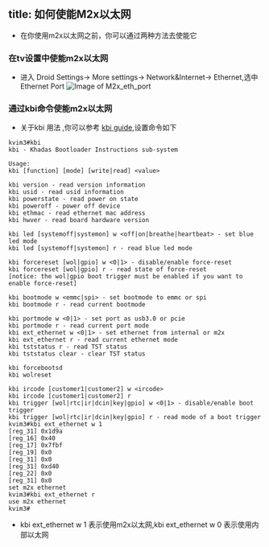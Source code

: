 title: 如何使能M2x以太网
---

* 在你使用m2x以太网之前，你可以通过两种方法去使能它

### 在tv设置中使能m2x以太网

* 进入 Droid Settings-> More settings-> Network&Internet-> Ethernet,选中Ethernet Port 
	![Image of M2x_eth_port](/images/vim3/vim3_m2x_eth.png)




### 通过kbi命令使能m2x以太网

* 关于kbi 用法 ,你可以参考 [kbi guide](/vim3/KbiGuidance.html),设置命令如下

```
kvim3#kbi
kbi - Khadas Bootloader Instructions sub-system

Usage:
kbi [function] [mode] [write|read] <value>

kbi version - read version information
kbi usid - read usid information
kbi powerstate - read power on state
kbi poweroff - power off device
kbi ethmac - read ethernet mac address
kbi hwver - read board hardware version

kbi led [systemoff|systemon] w <off|on|breathe|heartbeat> - set blue led mode
kbi led [systemoff|systemon] r - read blue led mode

kbi forcereset [wol|gpio] w <0|1> - disable/enable force-reset
kbi forcereset [wol|gpio] r - read state of force-reset
[notice: the wol|gpio boot trigger must be enabled if you want to enable force-reset]

kbi bootmode w <emmc|spi> - set bootmode to emmc or spi
kbi bootmode r - read current bootmode

kbi portmode w <0|1> - set port as usb3.0 or pcie
kbi portmode r - read current port mode
kbi ext_ethernet w <0|1> - set ethernet from internal or m2x
kbi ext_ethernet r - read current ethernet mode
kbi tststatus r - read TST status
kbi tststatus clear - clear TST status

kbi forcebootsd
kbi wolreset

kbi ircode [customer1|customer2] w <ircode>
kbi ircode [customer1|customer2] r
kbi trigger [wol|rtc|ir|dcin|key|gpio] w <0|1> - disable/enable boot trigger
kbi trigger [wol|rtc|ir|dcin|key|gpio] r - read mode of a boot trigger
kvim3#kbi ext_ethernet w 1
[reg_31] 0x1d9a
[reg_16] 0x40
[reg_17] 0x7fbf
[reg_19] 0x0
[reg_31] 0x0
[reg_31] 0xd40
[reg_22] 0x0
[reg_31] 0x0
set m2x ethernet
kvim3#kbi ext_ethernet r
use m2x ethernet
kvim3#

```

* kbi ext_ethernet w 1 表示使用m2x以太网,kbi ext_ethernet w 0 表示使用内部以太网

